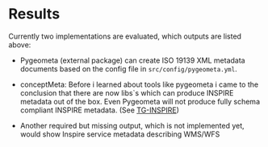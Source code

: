# Results

Currently two implementations are evaluated, which outputs are listed above:

- Pygeometa (external package) can create ISO 19139 XML metadata documents based on the config file in `src/config/pygeometa.yml`.

- conceptMeta: Before i learned about tools like pygeometa i came to the conclusion that there are now libs`s which can produce INSPIRE metadata out of the box. Even Pygeometa will not produce fully schema compliant INSPIRE metadata. (See [TG-INSPIRE](https://knowledge-base.inspire.ec.europa.eu/publications/technical-guidance-implementation-inspire-dataset-and-service-metadata-based-isots-191392007_en))

- Another required but missing output, which is not implemented yet, would show Inspire service metadata describing WMS/WFS
